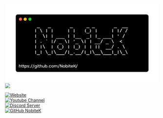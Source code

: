 <img align="center" src="banner.png" />

<img align="center" src="https://lanyard-profile-readme.vercel.app/api/430436408386125824" />

[![Website](https://img.shields.io/badge/Website-nobiteek.pl-2648ff?style=flat-square&logo=google-chrome)](https://nobiteek.pl/) <br />
[![Youtube Channel](https://img.shields.io/youtube/channel/subscribers/UCtf8GQcJHfhfkiXdCKIHN-g?style=social)](https://www.youtube.com/@NobiteK) <br />
[![Discord Server](https://img.shields.io/discord/430480255506186241?logo=Discord)](https://discord.com/invite/ffsg7YY) <br />
[![GitHub NobiteK](https://img.shields.io/github/followers/NobiteK?label=follow&style=social)](https://github.com/NobiteK)
